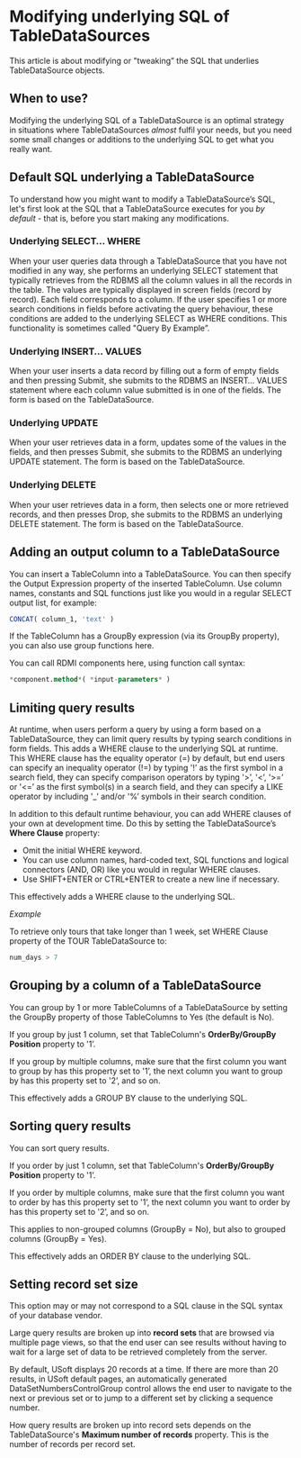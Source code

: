# Modifying underlying SQL of TableDataSources

This article is about modifying or "tweaking” the SQL that underlies TableDataSource objects.

## When to use?

Modifying the underlying SQL of a TableDataSource is an optimal strategy in situations where TableDataSources *almost* fulfil your needs, but you need some small changes or additions to the underlying SQL to get what you really want.

## Default SQL underlying a TableDataSource

To understand how you might want to modify a TableDataSource’s SQL, let's first look at the SQL that a TableDataSource executes for you *by default* - that is, before you start making any modifications.

### Underlying SELECT… WHERE

When your user queries data through a TableDataSource that you have not modified in any way, she performs an underlying SELECT statement that typically retrieves from the RDBMS all the column values in all the records in the table. The values are typically displayed in screen fields (record by record). Each field corresponds to a column. If the user specifies 1 or more search conditions in fields before activating the query behaviour, these conditions are added to the underlying SELECT as WHERE conditions. This functionality is sometimes called "Query By Example”.

### Underlying INSERT… VALUES

When your user inserts a data record by filling out a form of empty fields and then pressing Submit, she submits to the RDBMS an INSERT… VALUES statement where each column value submitted is in one of the fields. The form is based on the TableDataSource.

### Underlying UPDATE

When your user retrieves data in a form, updates some of the values in the fields, and then presses Submit, she submits to the RDBMS an underlying UPDATE statement. The form is based on the TableDataSource.

### Underlying DELETE

When your user retrieves data in a form, then selects one or more retrieved records, and then presses Drop, she submits to the RDBMS an underlying DELETE statement. The form is based on the TableDataSource.

## Adding an output column to a TableDataSource

You can insert a TableColumn into a TableDataSource. You can then specify the Output Expression property of the inserted TableColumn. Use column names, constants and SQL functions just like you would in a regular SELECT output list, for example:

```sql
CONCAT( column_1, 'text' )
```

If the TableColumn has a GroupBy expression (via its GroupBy property), you can also use group functions here.

You can call RDMI components here, using function call syntax:

```sql
*component.method*( *input-parameters* )
```

## Limiting query results

At runtime, when users perform a query by using a form based on a TableDataSource, they can limit query results by typing search conditions in form fields. This adds a WHERE clause to the underlying SQL at runtime. This WHERE clause has the equality operator (=) by default, but end users can specify an inequality operator (!=) by typing '!’ as the first symbol in a search field, they can specify comparison operators by typing '>’, '<’, '>=’ or '<=’ as the first symbol(s) in a search field, and they can specify a LIKE operator by including '_’ and/or '%’ symbols in their search condition.

In addition to this default runtime behaviour, you can add WHERE clauses of your own at development time. Do this by setting the TableDataSource’s **Where Clause** property:

- Omit the initial WHERE keyword.
- You can use column names, hard-coded text, SQL functions and logical connectors (AND, OR) like you would in regular WHERE clauses.
- Use SHIFT+ENTER or CTRL+ENTER to create a new line if necessary.

This effectively adds a WHERE clause to the underlying SQL.

*Example*

To retrieve only tours that take longer than 1 week, set WHERE Clause property of the TOUR TableDataSource to:

```sql
num_days > 7
```

## Grouping by a column of a TableDataSource

You can group by 1 or more TableColumns of a TableDataSource by setting the GroupBy property of those TableColumns to Yes (the default is No).

If you group by just 1 column, set that TableColumn's **OrderBy/GroupBy Position** property to '1’.

If you group by multiple columns, make sure that the first column you want to group by has this property set to '1’, the next column you want to group by has this property set to '2’, and so on.

This effectively adds a GROUP BY clause to the underlying SQL.

## Sorting query results

You can sort query results.

If you order by just 1 column, set that TableColumn's **OrderBy/GroupBy Position** property to '1’.

If you order by multiple columns, make sure that the first column you want to order by has this property set to '1’, the next column you want to order by has this property set to '2’, and so on.

This applies to non-grouped columns (GroupBy = No), but also to grouped columns (GroupBy = Yes).

This effectively adds an ORDER BY clause to the underlying SQL.

## Setting record set size

This option may or may not correspond to a SQL clause in the SQL syntax of your database vendor.

Large query results are broken up into **record sets** that are browsed via multiple page views, so that the end user can see results without having to wait for a large set of data to be retrieved completely from the server.

By default, USoft displays 20 records at a time. If there are more than 20 results, in USoft default pages, an automatically generated DataSetNumbersControlGroup control allows the end user to navigate to the next or previous set or to jump to a different set by clicking a sequence number.

How query results are broken up into record sets depends on the TableDataSource's **Maximum number of records** property. This is the number of records per record set.

 